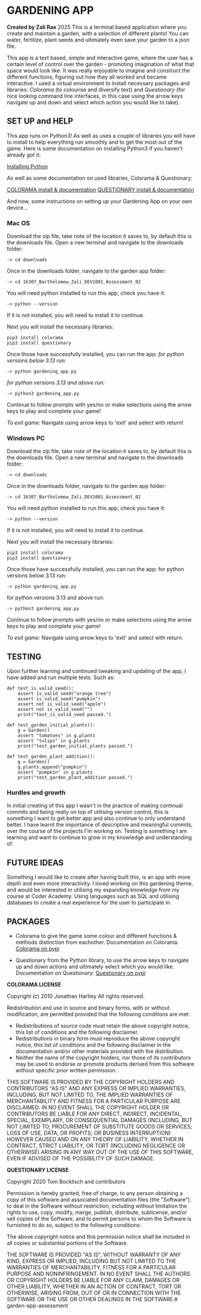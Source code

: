 
# GARDENING APP

**Created by Zali Rae** 2025
This is a terminal based application where you create and maintain a garden, with a selection of different plants! You can water, fertilize, plant seeds and ultimately even save your garden to a json file.

This app is a text based, simple and interactive game, where the user has a certain level of control over the garden - promoting imagination of what that space would look like. It was really enjoyable to imagine and construct the different functions, figuring out how they all worked and became interactive. I used a virtual environment to install necessary packages and libraries: *Colorama* (to colourise and diversify text) and *Questionary* (for nice looking command line interfaces, in this case using the arrow keys navigate up and down and select which action you would like to take).

## SET UP and HELP

This app runs on Python3! As well as uses a couple of libraries you will have to install to help everything run smoothly and to get the most out of the game.
Here is some documentation on installing Python3 if you haven't already got it:

[Installing Python](https://realpython.com/installing-python/)

As well as some documentation on used libraries, Colorama & Questionary:

[COLORAMA install & documentation](https://pypi.org/project/colorama/)
[QUESTIONARY install & documentation](https://pypi.org/project/questionary/)

And now, some instructions on setting up your Gardening App on your own device...

### Mac OS

Download the zip file, take note of the location it saves to, by default this is the downloads file.
Open a new terminal and navigate to the downloads folder:

```
-> cd downloads
```

Once in the downloads folder, navigate to the garden app folder:

```
-> cd 16307_Bartholomew_Zali_DEV1001_Assessment_02
```

You will need python installed to run this app, check you have it:

```
-> python --version 
```

If it is not installed, you will need to install it to continue.

Next you will install the necessary libraries:

```
pip3 install colorama
pip3 install questionary
```

Once those have successfully installed, you can run the app:
*for python versions below 3.13 run:*

```
-> python gardening_app.py
```

*for python versions 3.13 and above run:*

```
-> python3 gardening_app.py
```

Continue to follow prompts with yes/no or make selections using the arrow keys to play and complete your game!

*To exit game:*
Navigate using arrow keys to 'exit' and select with return!

### Windows PC

Download the zip file, take note of the location it saves to, by default this is the downloads file.
Open a new terminal and navigate to the downloads folder:

```
-> cd downloads
```

Once in the downloads folder, navigate to the garden app folder:

```
-> cd 16307_Bartholomew_Zali_DEV1001_Assessment_02
```

You will need python installed to run this app, check you have it:

```
-> python --version 
```

If it is not installed, you will need to install it to continue.

Next you will install the necessary libraries:

```
pip3 install colorama
pip3 install questionary
```

Once those have successfully installed, you can run the app:
for python versions below 3.13 run:

```
-> python gardening_app.py
```

for python versions 3.13 and above run:

```
-> python3 gardening_app.py
```

Continue to follow prompts with yes/no or make selections using the arrow keys to play and complete your game!

*To exit game:*
Navigate using arrow keys to 'exit' and select with return.

## TESTING

Upon further learning and continued tweaking and updating of the app, I have added and run multiple tests. Such as:

```
def test_is_valid_seed():
    assert is_valid_seed("orange tree")
    assert is_valid_seed("pumpkin")
    assert not is_valid_seed("apple")
    assert not is_valid_seed("")
    print("test_is_valid_seed passed.")

def test_garden_initial_plants():
    g = Garden()
    assert "tomatoes" in g.plants
    assert "tulips" in g.plants
    print("test_garden_initial_plants passed.")

def test_garden_plant_addition():
    g = Garden()
    g.plants.append("pumpkin")
    assert "pumpkin" in g.plants
    print("test_garden_plant_addition passed.") 
```

### Hurdles and growth

In initial creating of this app I wasn't in the practice of making continual commits and being really on top of utilising version control, this is something I want to get better app and also continue to only understand better. I have learnt the importance of descriptive and meaningful commits, over the course of the projects I'm working on. Testing is something I am learning and want to continue to grow in my knowledge and understanding of.

## FUTURE IDEAS

Something I would like to create after having built this, is an app with more depth and even more interactivity. I loved working on this gardening theme, and would be interested in utilising my expanding knowledge from my course at Coder Academy. Using languages such as SQL and utilising databases to create a real experience for the user to participate in. 

## PACKAGES

- Colorama to give the game some colour and different functions & methods distinction from eachother. Documentation on Colorama:
[Colorama on pypi](https://pypi.org/project/colorama/)

- Questionary from the Python library, to use the arrow keys to navigate up and down actions and ultimately select which you would like. Documentation on Questionary:
[Questionary on pypi](https://pypi.org/project/questionary/)

**COLORAMA LICENSE**

Copyright (c) 2010 Jonathan Hartley
All rights reserved.

Redistribution and use in source and binary forms, with or without
modification, are permitted provided that the following conditions are met:

- Redistributions of source code must retain the above copyright notice, this
  list of conditions and the following disclaimer.
- Redistributions in binary form must reproduce the above copyright notice,
  this list of conditions and the following disclaimer in the documentation
  and/or other materials provided with the distribution.
- Neither the name of the copyright holders, nor those of its contributors
  may be used to endorse or promote products derived from this software without
  specific prior written permission.

THIS SOFTWARE IS PROVIDED BY THE COPYRIGHT HOLDERS AND CONTRIBUTORS "AS IS" AND
ANY EXPRESS OR IMPLIED WARRANTIES, INCLUDING, BUT NOT LIMITED TO, THE IMPLIED
WARRANTIES OF MERCHANTABILITY AND FITNESS FOR A PARTICULAR PURPOSE ARE
DISCLAIMED. IN NO EVENT SHALL THE COPYRIGHT HOLDER OR CONTRIBUTORS BE LIABLE
FOR ANY DIRECT, INDIRECT, INCIDENTAL, SPECIAL, EXEMPLARY, OR CONSEQUENTIAL
DAMAGES (INCLUDING, BUT NOT LIMITED TO, PROCUREMENT OF SUBSTITUTE GOODS OR
SERVICES; LOSS OF USE, DATA, OR PROFITS; OR BUSINESS INTERRUPTION) HOWEVER
CAUSED AND ON ANY THEORY OF LIABILITY, WHETHER IN CONTRACT, STRICT LIABILITY,
OR TORT (INCLUDING NEGLIGENCE OR OTHERWISE) ARISING IN ANY WAY OUT OF THE USE
OF THIS SOFTWARE, EVEN IF ADVISED OF THE POSSIBILITY OF SUCH DAMAGE.

**QUESTIONARY LICENSE**

Copyright 2020 Tom Bocklisch and contributors

Permission is hereby granted, free of charge, to any person obtaining a copy of
this software and associated documentation files (the "Software"), to deal in
the Software without restriction, including without limitation the rights to
use, copy, modify, merge, publish, distribute, sublicense, and/or sell copies
of the Software, and to permit persons to whom the Software is furnished to do
so, subject to the following conditions:

The above copyright notice and this permission notice shall be included in all
copies or substantial portions of the Software.

THE SOFTWARE IS PROVIDED "AS IS", WITHOUT WARRANTY OF ANY KIND, EXPRESS OR
IMPLIED, INCLUDING BUT NOT LIMITED TO THE WARRANTIES OF MERCHANTABILITY,
FITNESS FOR A PARTICULAR PURPOSE AND NONINFRINGEMENT. IN NO EVENT SHALL THE
AUTHORS OR COPYRIGHT HOLDERS BE LIABLE FOR ANY CLAIM, DAMAGES OR OTHER
LIABILITY, WHETHER IN AN ACTION OF CONTRACT, TORT OR OTHERWISE, ARISING FROM,
OUT OF OR IN CONNECTION WITH THE SOFTWARE OR THE USE OR OTHER DEALINGS IN THE
SOFTWARE.# garden-app-assessment
